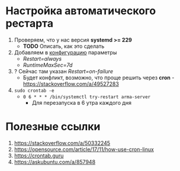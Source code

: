 # Настройка автоматического рестарта
1. Проверяем, что у нас версия **systemd >= 229**
   - **TODO** Описать, как это сделать 
2. Добавляем в [конфигурацию](server-files/ServiceConfig.ini) параметры
   - _Restart=always_
   - _RuntimeMaxSec=7d_
3. ? Сейчас там указан _Restart=on-failure_
   - Будет конфликт, возможно, что проще решить через **cron** - https://stackoverflow.com/a/49527283
4. `sudo crontab -e`
   - `0 6 * * * /bin/systemctl try-restart arma-server`
      - Для перезапуска в 6 утра каждого дня


# Полезные ссылки
1. https://stackoverflow.com/a/50332245
2. https://opensource.com/article/17/11/how-use-cron-linux
3. https://crontab.guru
4. https://askubuntu.com/a/857948
